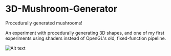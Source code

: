 # 3D-Mushroom-Generator
Procedurally generated mushrooms!

An experiment with procedurally generating 3D shapes, and one of my first experiments using shaders instead of
OpenGL's old, fixed-function pipeline.

![Alt text](http://symbolflux.com/images/mushroomgenerator.jpg "Optional title")
